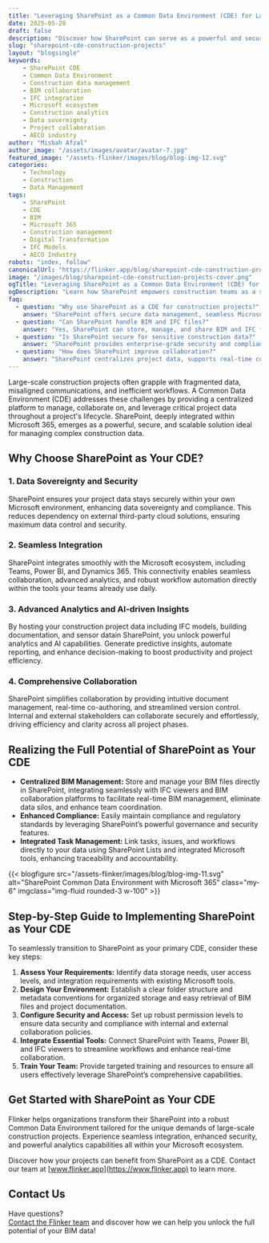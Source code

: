 ```yaml
---
title: "Leveraging SharePoint as a Common Data Environment (CDE) for Large Construction Projects"
date: 2025-05-28
draft: false
description: "Discover how SharePoint can serve as a powerful and secure Common Data Environment (CDE) for managing complex construction projects, enabling seamless integration, enhanced collaboration, and advanced analytics."
slug: "sharepoint-cde-construction-projects"
layout: "blogsingle"
keywords: 
    - SharePoint CDE
    - Common Data Environment
    - Construction data management
    - BIM collaboration
    - IFC integration
    - Microsoft ecosystem
    - Construction analytics
    - Data sovereignty
    - Project collaboration
    - AECO industry
author: "Misbah Afzal"
author_image: "/assets/images/avatar/avatar-7.jpg"
featured_image: "/assets-flinker/images/blog/blog-img-12.svg"
categories: 
    - Technology
    - Construction
    - Data Management
tags: 
    - SharePoint
    - CDE
    - BIM
    - Microsoft 365
    - Construction management
    - Digital Transformation
    - IFC Models
    - AECO Industry
robots: "index, follow"
canonicalUrl: "https://flinker.app/blog/sharepoint-cde-construction-projects"
image: "/images/blog/sharepoint-cde-construction-projects-cover.png"
ogTitle: "Leveraging SharePoint as a Common Data Environment (CDE) for Construction"
ogDescription: "Learn how SharePoint empowers construction teams as a secure, integrated Common Data Environment (CDE) for BIM, collaboration, and analytics."
faq:
  - question: "Why use SharePoint as a CDE for construction projects?"
    answer: "SharePoint offers secure data management, seamless Microsoft 365 integration, and advanced analytics, making it ideal for construction project collaboration and BIM workflows."
  - question: "Can SharePoint handle BIM and IFC files?"
    answer: "Yes, SharePoint can store, manage, and share BIM and IFC files, and integrates with tools like Power BI and Flinker for visualization and analytics."
  - question: "Is SharePoint secure for sensitive construction data?"
    answer: "SharePoint provides enterprise-grade security and compliance within your Microsoft tenant, ensuring data sovereignty and protection."
  - question: "How does SharePoint improve collaboration?"
    answer: "SharePoint centralizes project data, supports real-time co-authoring, and integrates with Teams and Power BI for streamlined communication and productivity."
---
```


Large-scale construction projects often grapple with fragmented data, misaligned communications, and inefficient workflows. A Common Data Environment (CDE) addresses these challenges by providing a centralized platform to manage, collaborate on, and leverage critical project data throughout a project's lifecycle. SharePoint, deeply integrated within Microsoft 365, emerges as a powerful, secure, and scalable solution ideal for managing complex construction data.

## Why Choose SharePoint as Your CDE?

### 1. Data Sovereignty and Security

SharePoint ensures your project data stays securely within your own Microsoft environment, enhancing data sovereignty and compliance. This reduces dependency on external third-party cloud solutions, ensuring maximum data control and security.

### 2. Seamless Integration

SharePoint integrates smoothly with the Microsoft ecosystem, including Teams, Power BI, and Dynamics 365. This connectivity enables seamless collaboration, advanced analytics, and robust workflow automation directly within the tools your teams already use daily.

### 3. Advanced Analytics and AI-driven Insights

By hosting your construction project data including IFC models, building documentation, and sensor datain SharePoint, you unlock powerful analytics and AI capabilities. Generate predictive insights, automate reporting, and enhance decision-making to boost productivity and project efficiency.

### 4. Comprehensive Collaboration

SharePoint simplifies collaboration by providing intuitive document management, real-time co-authoring, and streamlined version control. Internal and external stakeholders can collaborate securely and effortlessly, driving efficiency and clarity across all project phases.

## Realizing the Full Potential of SharePoint as Your CDE

* **Centralized BIM Management:** Store and manage your BIM files directly in SharePoint, integrating seamlessly with IFC viewers and BIM collaboration platforms to facilitate real-time BIM management, eliminate data silos, and enhance team coordination.
* **Enhanced Compliance:** Easily maintain compliance and regulatory standards by leveraging SharePoint’s powerful governance and security features.
* **Integrated Task Management:** Link tasks, issues, and workflows directly to your data using SharePoint Lists and integrated Microsoft tools, enhancing traceability and accountability.

{{< blogfigure src="/assets-flinker/images/blog/blog-img-11.svg" alt="SharePoint Common Data Environment with Microsoft 365" class="my-6" imgclass="img-fluid rounded-3 w-100" >}}


## Step-by-Step Guide to Implementing SharePoint as Your CDE

To seamlessly transition to SharePoint as your primary CDE, consider these key steps:

1. **Assess Your Requirements:** Identify data storage needs, user access levels, and integration requirements with existing Microsoft tools.
2. **Design Your Environment:** Establish a clear folder structure and metadata conventions for organized storage and easy retrieval of BIM files and project documentation.
3. **Configure Security and Access:** Set up robust permission levels to ensure data security and compliance with internal and external collaboration policies.
4. **Integrate Essential Tools:** Connect SharePoint with Teams, Power BI, and IFC viewers to streamline workflows and enhance real-time collaboration.
5. **Train Your Team:** Provide targeted training and resources to ensure all users effectively leverage SharePoint’s comprehensive capabilities.

## Get Started with SharePoint as Your CDE

Flinker helps organizations transform their SharePoint into a robust Common Data Environment tailored for the unique demands of large-scale construction projects. Experience seamless integration, enhanced security, and powerful analytics capabilities all within your Microsoft ecosystem.

Discover how your projects can benefit from SharePoint as a CDE. Contact our team at [www.flinker.app](https://www.flinker.app) to learn more.

## Contact Us
Have questions?  
[Contact the Flinker team](https://outlook.office365.com/book/SupportConsultingonlinemeeting@flinker.app/?ismsaljsauthenabled=true) and discover how we can help you unlock the full potential of your BIM data!
